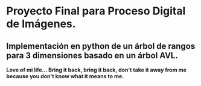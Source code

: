 # Proyecto Final para Proceso Digital de Imágenes.

## Implementación en python de un árbol de rangos para 3 dimensiones basado en un árbol AVL.  

**Love of mi life... 
Bring it back, bring it back, don't take it away from me because you don't know what it means to me.**